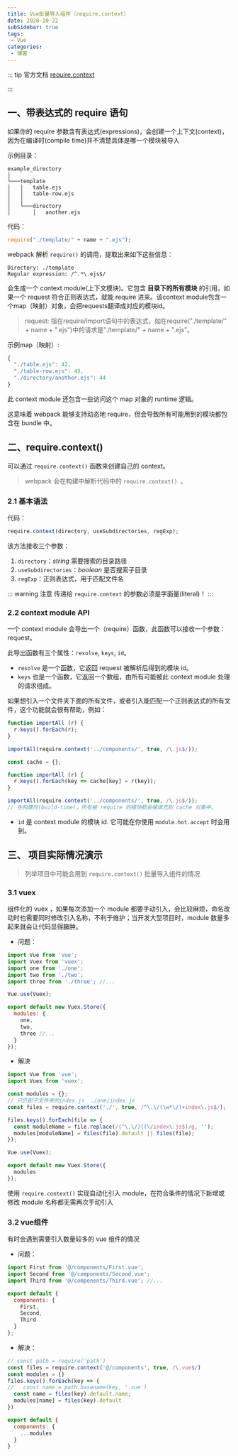 ```yaml
---
title: Vue批量导入组件（require.context）
date: 2020-10-22
subSidebar: true
tags:
 - Vue
categories: 
 - 博客
---
```

::: tip 官方文档
[require.context][1]

[1]:https://webpack.docschina.org/guides/dependency-management/#require-context
:::

## 一、带表达式的 require 语句

如果你的 require 参数含有表达式(expressions)，会创建一个上下文(context)，因为在编译时(compile time)并不清楚具体是哪一个模块被导入

示例目录：

```
example_directory
│
└───template
│   │   table.ejs
│   │   table-row.ejs
│   │
│   └───directory
│       │   another.ejs
```

代码：

```js
require("./template/" + name + ".ejs");
```

webpack 解析 `require()` 的调用，提取出来如下这些信息：

```
Directory: ./template
Regular expression: /^.*\.ejs$/
```

会生成一个 context module(上下文模块)。它包含 **目录下的所有模块** 的引用，如果一个 request 符合正则表达式，就能 require 进来。该context module包含一个map（映射）对象，会把requests翻译成对应的模块id。  
>request: 指在require/import语句中的表达式，如在require("./template/" + name + ".ejs")中的请求是"./template/" + name + ".ejs"。

示例map（映射）:

```js
{
  "./table.ejs": 42,
  "./table-row.ejs": 43,
  "./directory/another.ejs": 44
}
```

此 context module 还包含一些访问这个 map 对象的 runtime 逻辑。

这意味着 webpack 能够支持动态地 require，但会导致所有可能用到的模块都包含在 bundle 中。

## 二、require.context()

可以通过 `require.context()` 函数来创建自己的 context。  
>webpack 会在构建中解析代码中的 `require.context() `。

### 2.1 基本语法

代码：

```js
require.context(directory, useSubdirectories, regExp);
```

该方法接收三个参数：

1. `directory`：*string* 需要搜索的目录路径
2. `useSubdirectories`：*boolean* 是否搜索子目录
3. `regExp`：正则表达式，用于匹配文件名

::: warning 注意
传递给 `require.context` 的参数必须是字面量(literal)！
:::

### 2.2 context module API

一个 context module 会导出一个（require）函数，此函数可以接收一个参数：request。

此导出函数有三个属性：`resolve`, `keys`, `id`。

- `resolve` 是一个函数，它返回 request 被解析后得到的模块 id。
- `keys` 也是一个函数，它返回一个数组，由所有可能被此 context module 处理的请求组成。

如果想引入一个文件夹下面的所有文件，或者引入能匹配一个正则表达式的所有文件，这个功能就会很有帮助，例如：

```js
function importAll (r) {
  r.keys().forEach(r);
}

importAll(require.context('../components/', true, /\.js$/));
```

```js
const cache = {};

function importAll (r) {
  r.keys().forEach(key => cache[key] = r(key));
}

importAll(require.context('../components/', true, /\.js$/));
// 在构建时(build-time)，所有被 require 的模块都会被填充到 cache 对象中。
```

- `id` 是 context module 的模块 id. 它可能在你使用 `module.hot.accept` 时会用到。

## 三、 项目实际情况演示

>列举项目中可能会用到 `require.context()` 批量导入组件的情况

### 3.1 vuex

组件化的 vuex ，如果每次添加一个 module 都要手动引入，会比较麻烦，命名改动时也需要同时修改引入名称，不利于维护；当开发大型项目时，module 数量多起来就会让代码显得臃肿。

- 问题：

```js
import Vue from 'vue';
import Vuex from 'vuex';
import one from './one';
import two from './two';
import three from './three'; //...

Vue.use(Vuex);

export default new Vuex.Store({
  modules: {
    one,
    two,
    three //...
  }
});
```

- 解决

```js
import Vue from 'vue';
import Vuex from 'vuex';

const modules = {};
// 只匹配子文件夹的index.js  ./one/index.js
const files = require.context('./', true, /^\.\/(\w*\/)+index\.js$/);

files.keys().forEach(file => {
  const moduleName = file.replace(/(^\.\/)|(\/index\.js$)/g, '');
  modules[moduleName] = files(file).default || files(file);
});

Vue.use(Vuex);

export default new Vuex.Store({
  modules
});
```

使用 `require.context()` 实现自动化引入 module，在符合条件的情况下新增或修改 module 名称都无需再次手动引入

### 3.2 vue组件

有时会遇到需要引入数量较多的 vue 组件的情况

- 问题：

```js
import First from '@/components/First.vue';
import Second from '@/components/Second.vue';
import Third from '@/components/Third.vue'; //...

export default {
  components: {
    First,
    Second,
    Third
  }
};
```

- 解决：

```js
// const path = require('path')
const files = require.context('@/components', true, /\.vue$/)
const modules = {}
files.keys().forEach(key => {
//   const name = path.basename(key, '.vue')
  const name = files(key).default.name;
  modules[name] = files(key).default
})

export default {
  components: {
    ...modules
  }
}
```